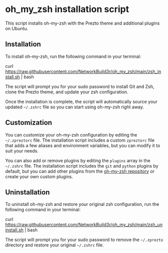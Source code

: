 # oh_my_zsh installation script

This script installs oh-my-zsh with the Prezto theme and additional plugins on Ubuntu.

## Installation

To install oh-my-zsh, run the following command in your terminal:

curl https://raw.githubusercontent.com/NetworkBuild3r/oh_my_zsh/main/zsh_install.sh | bash


The script will prompt you for your sudo password to install Git and Zsh, clone the Prezto theme, and update your zsh configuration.

Once the installation is complete, the script will automatically source your updated `~/.zshrc` file so you can start using oh-my-zsh right away.

## Customization

You can customize your oh-my-zsh configuration by editing the `~/.zpreztorc` file. The installation script includes a custom `zpreztorc` file that adds a few aliases and environment variables, but you can modify it to suit your needs.

You can also add or remove plugins by editing the `plugins` array in the `~/.zshrc` file. The installation script includes the `git` and `python` plugins by default, but you can add other plugins from the [oh-my-zsh repository](https://github.com/ohmyzsh/ohmyzsh/tree/master/plugins) or create your own custom plugins.

## Uninstallation

To uninstall oh-my-zsh and restore your original zsh configuration, run the following command in your terminal:

curl https://raw.githubusercontent.com/NetworkBuild3r/oh_my_zsh/main/zsh_uninstall.sh | bash


The script will prompt you for your sudo password to remove the `~/.zprezto` directory and restore your original `~/.zshrc` file.
